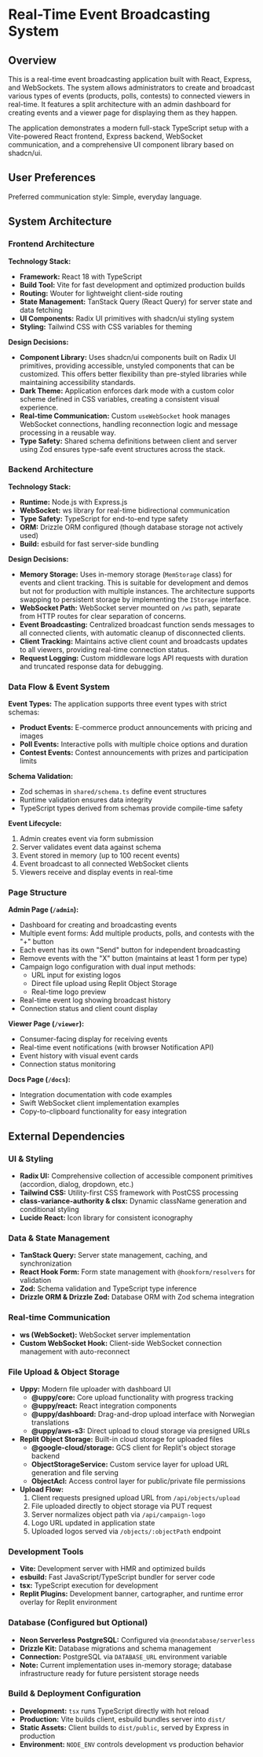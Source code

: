 # Real-Time Event Broadcasting System

## Overview

This is a real-time event broadcasting application built with React, Express, and WebSockets. The system allows administrators to create and broadcast various types of events (products, polls, contests) to connected viewers in real-time. It features a split architecture with an admin dashboard for creating events and a viewer page for displaying them as they happen.

The application demonstrates a modern full-stack TypeScript setup with a Vite-powered React frontend, Express backend, WebSocket communication, and a comprehensive UI component library based on shadcn/ui.

## User Preferences

Preferred communication style: Simple, everyday language.

## System Architecture

### Frontend Architecture

**Technology Stack:**
- **Framework:** React 18 with TypeScript
- **Build Tool:** Vite for fast development and optimized production builds
- **Routing:** Wouter for lightweight client-side routing
- **State Management:** TanStack Query (React Query) for server state and data fetching
- **UI Components:** Radix UI primitives with shadcn/ui styling system
- **Styling:** Tailwind CSS with CSS variables for theming

**Design Decisions:**
- **Component Library:** Uses shadcn/ui components built on Radix UI primitives, providing accessible, unstyled components that can be customized. This offers better flexibility than pre-styled libraries while maintaining accessibility standards.
- **Dark Theme:** Application enforces dark mode with a custom color scheme defined in CSS variables, creating a consistent visual experience.
- **Real-time Communication:** Custom `useWebSocket` hook manages WebSocket connections, handling reconnection logic and message processing in a reusable way.
- **Type Safety:** Shared schema definitions between client and server using Zod ensures type-safe event structures across the stack.

### Backend Architecture

**Technology Stack:**
- **Runtime:** Node.js with Express.js
- **WebSocket:** ws library for real-time bidirectional communication
- **Type Safety:** TypeScript for end-to-end type safety
- **ORM:** Drizzle ORM configured (though database storage not actively used)
- **Build:** esbuild for fast server-side bundling

**Design Decisions:**
- **Memory Storage:** Uses in-memory storage (`MemStorage` class) for events and client tracking. This is suitable for development and demos but not for production with multiple instances. The architecture supports swapping to persistent storage by implementing the `IStorage` interface.
- **WebSocket Path:** WebSocket server mounted on `/ws` path, separate from HTTP routes for clear separation of concerns.
- **Event Broadcasting:** Centralized broadcast function sends messages to all connected clients, with automatic cleanup of disconnected clients.
- **Client Tracking:** Maintains active client count and broadcasts updates to all viewers, providing real-time connection status.
- **Request Logging:** Custom middleware logs API requests with duration and truncated response data for debugging.

### Data Flow & Event System

**Event Types:**
The application supports three event types with strict schemas:
- **Product Events:** E-commerce product announcements with pricing and images
- **Poll Events:** Interactive polls with multiple choice options and duration
- **Contest Events:** Contest announcements with prizes and participation limits

**Schema Validation:**
- Zod schemas in `shared/schema.ts` define event structures
- Runtime validation ensures data integrity
- TypeScript types derived from schemas provide compile-time safety

**Event Lifecycle:**
1. Admin creates event via form submission
2. Server validates event data against schema
3. Event stored in memory (up to 100 recent events)
4. Event broadcast to all connected WebSocket clients
5. Viewers receive and display events in real-time

### Page Structure

**Admin Page (`/admin`):**
- Dashboard for creating and broadcasting events
- Multiple event forms: Add multiple products, polls, and contests with the "+" button
- Each event has its own "Send" button for independent broadcasting
- Remove events with the "X" button (maintains at least 1 form per type)
- Campaign logo configuration with dual input methods:
  - URL input for existing logos
  - Direct file upload using Replit Object Storage
  - Real-time logo preview
- Real-time event log showing broadcast history
- Connection status and client count display

**Viewer Page (`/viewer`):**
- Consumer-facing display for receiving events
- Real-time event notifications (with browser Notification API)
- Event history with visual event cards
- Connection status monitoring

**Docs Page (`/docs`):**
- Integration documentation with code examples
- Swift WebSocket client implementation examples
- Copy-to-clipboard functionality for easy integration

## External Dependencies

### UI & Styling
- **Radix UI:** Comprehensive collection of accessible component primitives (accordion, dialog, dropdown, etc.)
- **Tailwind CSS:** Utility-first CSS framework with PostCSS processing
- **class-variance-authority & clsx:** Dynamic className generation and conditional styling
- **Lucide React:** Icon library for consistent iconography

### Data & State Management
- **TanStack Query:** Server state management, caching, and synchronization
- **React Hook Form:** Form state management with `@hookform/resolvers` for validation
- **Zod:** Schema validation and TypeScript type inference
- **Drizzle ORM & Drizzle Zod:** Database ORM with Zod schema integration

### Real-time Communication
- **ws (WebSocket):** WebSocket server implementation
- **Custom WebSocket Hook:** Client-side WebSocket connection management with auto-reconnect

### File Upload & Object Storage
- **Uppy:** Modern file uploader with dashboard UI
  - **@uppy/core:** Core upload functionality with progress tracking
  - **@uppy/react:** React integration components
  - **@uppy/dashboard:** Drag-and-drop upload interface with Norwegian translations
  - **@uppy/aws-s3:** Direct upload to cloud storage via presigned URLs
- **Replit Object Storage:** Built-in cloud storage for uploaded files
  - **@google-cloud/storage:** GCS client for Replit's object storage backend
  - **ObjectStorageService:** Custom service layer for upload URL generation and file serving
  - **ObjectAcl:** Access control layer for public/private file permissions
- **Upload Flow:**
  1. Client requests presigned upload URL from `/api/objects/upload`
  2. File uploaded directly to object storage via PUT request
  3. Server normalizes object path via `/api/campaign-logo`
  4. Logo URL updated in application state
  5. Uploaded logos served via `/objects/:objectPath` endpoint

### Development Tools
- **Vite:** Development server with HMR and optimized builds
- **esbuild:** Fast JavaScript/TypeScript bundler for server code
- **tsx:** TypeScript execution for development
- **Replit Plugins:** Development banner, cartographer, and runtime error overlay for Replit environment

### Database (Configured but Optional)
- **Neon Serverless PostgreSQL:** Configured via `@neondatabase/serverless`
- **Drizzle Kit:** Database migrations and schema management
- **Connection:** PostgreSQL via `DATABASE_URL` environment variable
- **Note:** Current implementation uses in-memory storage; database infrastructure ready for future persistent storage needs

### Build & Deployment Configuration
- **Development:** `tsx` runs TypeScript directly with hot reload
- **Production:** Vite builds client, esbuild bundles server into `dist/`
- **Static Assets:** Client builds to `dist/public`, served by Express in production
- **Environment:** `NODE_ENV` controls development vs production behavior